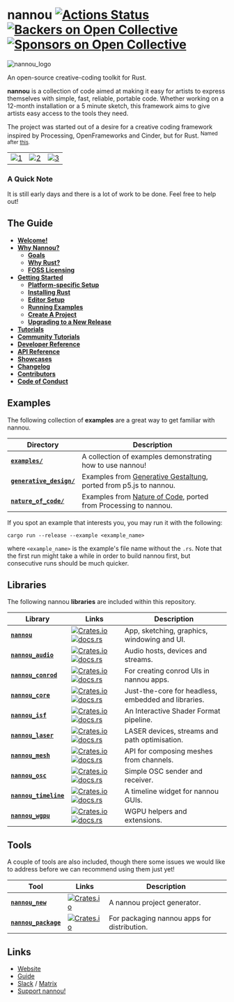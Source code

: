 # nannou [![Actions Status](https://github.com/nannou-org/nannou/workflows/nannou/badge.svg)](https://github.com/nannou-org/nannou/actions) [![Backers on Open Collective](https://opencollective.com/nannou/backers/badge.svg)](https://guide.nannou.cc/contributors.html#backers) [![Sponsors on Open Collective](https://opencollective.com/nannou/sponsors/badge.svg)](https://guide.nannou.cc/contributors.html#sponsors)

![nannou_logo](https://i.imgur.com/1ldLFfj.png)

An open-source creative-coding toolkit for Rust.

**nannou** is a collection of code aimed at making it easy for artists to
express themselves with simple, fast, reliable, portable code.  Whether working
on a 12-month installation or a 5 minute sketch, this framework aims to
give artists easy access to the tools they need.

The project was started out of a desire for a creative coding framework inspired
by Processing, OpenFrameworks and Cinder, but for Rust. <sup>Named after
[this](https://www.youtube.com/watch?v=A-Pkx37kYf4).</sup>

|     |     |     |
| --- |:---:| ---:|
| [![1](https://i.imgur.com/kPn91tW.gif)](https://github.com/nannou-org/nannou/blob/master/examples/draw/draw_polygon.rs) | [![2](https://i.imgur.com/gaiWHZX.gif)](https://github.com/nannou-org/nannou/blob/master/examples/ui/conrod/simple_ui.rs) | [![3](https://i.imgur.com/lm4RI4N.gif)](https://github.com/nannou-org/nannou/blob/master/examples/draw/draw_polyline.rs) |

### A Quick Note

It is still early days and there is a lot of work to be done. Feel free to help out!

## The Guide

- [**Welcome!**](https://www.guide.nannou.cc/)
- [**Why Nannou?**](https://www.guide.nannou.cc/why_nannou.html)
  - [**Goals**](https://www.guide.nannou.cc/why_nannou.html#goals)
  - [**Why Rust?**](https://www.guide.nannou.cc/why_nannou.html#why-rust)
  - [**FOSS Licensing**](https://guide.nannou.cc/why_nannou.html#why-the-apachemit-dual-licensing)
- [**Getting Started**](https://www.guide.nannou.cc/getting_started.html)
  - [**Platform-specific Setup**](https://www.guide.nannou.cc/getting_started/platform-specific_setup.html)
  - [**Installing Rust**](https://www.guide.nannou.cc/getting_started/installing_rust.html)
  - [**Editor Setup**](https://www.guide.nannou.cc/getting_started/editor_setup.html)
  - [**Running Examples**](https://www.guide.nannou.cc/getting_started/running_examples.html)
  - [**Create A Project**](https://www.guide.nannou.cc/getting_started/create_a_project.html)
  - [**Upgrading to a New Release**](https://guide.nannou.cc/getting_started/upgrading.html)
- [**Tutorials**](https://www.guide.nannou.cc/tutorials.html)
- [**Community Tutorials**](https://www.guide.nannou.cc/community_tutorials.html)
- [**Developer Reference**](https://www.guide.nannou.cc/developer_reference.html)
- [**API Reference**](https://www.guide.nannou.cc/api_reference.html)
- [**Showcases**](https://www.guide.nannou.cc/showcases.html)
- [**Changelog**](https://www.guide.nannou.cc/changelog.html)
- [**Contributors**](https://www.guide.nannou.cc/contributors.html)
- [**Code of Conduct**](https://guide.nannou.cc/code_of_conduct.html)

## Examples

The following collection of **examples** are a great way to get familiar with nannou.

| **Directory** | **Description** |
| --- | --- |
| [**`examples/`**](./examples) | A collection of examples demonstrating how to use nannou! |
| [**`generative_design/`**](./generative_design) | Examples from [Generative Gestaltung](http://www.generative-gestaltung.de/), ported from p5.js to nannou. |
| [**`nature_of_code/`**](./nature_of_code) | Examples from [Nature of Code](https://natureofcode.com/), ported from Processing to nannou. |

If you spot an example that interests you, you may run it with the following:

```
cargo run --release --example <example_name>
```

where `<example_name>` is the example's file name without the `.rs`. Note that
the first run might take a while in order to build nannou first, but consecutive
runs should be much quicker.

## Libraries

The following nannou **libraries** are included within this repository.

| **Library** | **Links** | **Description** |
| --- | --- | --- |
| [**`nannou`**](./nannou) | [![Crates.io](https://img.shields.io/crates/v/nannou.svg)](https://crates.io/crates/nannou) [![docs.rs](https://docs.rs/nannou/badge.svg)](https://docs.rs/nannou/) | App, sketching, graphics, windowing and UI. |
| [**`nannou_audio`**](./nannou_audio) | [![Crates.io](https://img.shields.io/crates/v/nannou_audio.svg)](https://crates.io/crates/nannou_audio) [![docs.rs](https://docs.rs/nannou_audio/badge.svg)](https://docs.rs/nannou_audio/) | Audio hosts, devices and streams. |
| [**`nannou_conrod`**](./nannou_conrod) | [![Crates.io](https://img.shields.io/crates/v/nannou_conrod.svg)](https://crates.io/crates/nannou_conrod) [![docs.rs](https://docs.rs/nannou_conrod/badge.svg)](https://docs.rs/nannou_conrod/) | For creating conrod UIs in nannou apps. |
| [**`nannou_core`**](./nannou_core) | [![Crates.io](https://img.shields.io/crates/v/nannou_core.svg)](https://crates.io/crates/nannou_core) [![docs.rs](https://docs.rs/nannou_core/badge.svg)](https://docs.rs/nannou_core/) | Just-the-core for headless, embedded and libraries. |
| [**`nannou_isf`**](./nannou_isf) | [![Crates.io](https://img.shields.io/crates/v/nannou_isf.svg)](https://crates.io/crates/nannou_isf) [![docs.rs](https://docs.rs/nannou_isf/badge.svg)](https://docs.rs/nannou_isf/) | An Interactive Shader Format pipeline. |
| [**`nannou_laser`**](./nannou_laser) | [![Crates.io](https://img.shields.io/crates/v/nannou_laser.svg)](https://crates.io/crates/nannou_laser) [![docs.rs](https://docs.rs/nannou_laser/badge.svg)](https://docs.rs/nannou_laser/) | LASER devices, streams and path optimisation. |
| [**`nannou_mesh`**](./nannou_mesh) | [![Crates.io](https://img.shields.io/crates/v/nannou_mesh.svg)](https://crates.io/crates/nannou_mesh) [![docs.rs](https://docs.rs/nannou_mesh/badge.svg)](https://docs.rs/nannou_mesh/) | API for composing meshes from channels. |
| [**`nannou_osc`**](./nannou_osc) | [![Crates.io](https://img.shields.io/crates/v/nannou_osc.svg)](https://crates.io/crates/nannou_osc) [![docs.rs](https://docs.rs/nannou_osc/badge.svg)](https://docs.rs/nannou_osc/) | Simple OSC sender and receiver. |
| [**`nannou_timeline`**](./nannou_timeline) | [![Crates.io](https://img.shields.io/crates/v/nannou_timeline.svg)](https://crates.io/crates/nannou_timeline) [![docs.rs](https://docs.rs/nannou_timeline/badge.svg)](https://docs.rs/nannou_timeline/) | A timeline widget for nannou GUIs. |
| [**`nannou_wgpu`**](./nannou_wgpu) | [![Crates.io](https://img.shields.io/crates/v/nannou_wgpu.svg)](https://crates.io/crates/nannou_wgpu) [![docs.rs](https://docs.rs/nannou_wgpu/badge.svg)](https://docs.rs/nannou_wgpu/) | WGPU helpers and extensions. |

## Tools

A couple of tools are also included, though there some issues we would like to
address before we can recommend using them just yet!

| **Tool** | **Links** | **Description** |
| --- | --- | --- |
| [**`nannou_new`**](./nannou_new) | [![Crates.io](https://img.shields.io/crates/v/nannou_new.svg)](https://crates.io/crates/nannou_new) | A nannou project generator. |
| [**`nannou_package`**](./nannou_package) | [![Crates.io](https://img.shields.io/crates/v/nannou_package.svg)](https://crates.io/crates/nannou_package) | For packaging nannou apps for distribution. |

## Links

- [Website](https://www.nannou.cc/)
- [Guide](https://www.guide.nannou.cc/)
- [Slack](https://communityinviter.com/apps/nannou/join-nannou-slack) / [Matrix](https://matrix.to/#/+nannou:matrix.org)
- [Support nannou!](https://opencollective.com/nannou)
